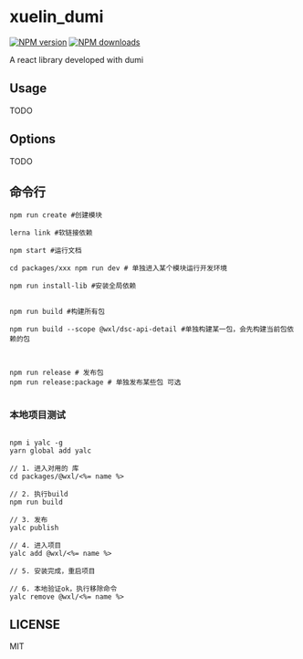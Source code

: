 # xuelin_dumi

[![NPM version](https://img.shields.io/npm/v/xuelin_dumi.svg?style=flat)](https://npmjs.org/package/xuelin_dumi)
[![NPM downloads](http://img.shields.io/npm/dm/xuelin_dumi.svg?style=flat)](https://npmjs.org/package/xuelin_dumi)

A react library developed with dumi

## Usage

TODO

## Options

TODO

## 命令行

```shell
npm run create #创建模块

lerna link #软链接依赖

npm start #运行文档

cd packages/xxx npm run dev # 单独进入某个模块运行开发环境

npm run install-lib #安装全局依赖


npm run build #构建所有包

npm run build --scope @wxl/dsc-api-detail #单独构建某一包，会先构建当前包依赖的包



npm run release # 发布包
npm run release:package # 单独发布某些包 可选


```

### 本地项目测试

```

npm i yalc -g
yarn global add yalc

// 1. 进入对用的 库
cd packages/@wxl/<%= name %>

// 2. 执行build
npm run build

// 3. 发布
yalc publish

// 4. 进入项目
yalc add @wxl/<%= name %>

// 5. 安装完成，重启项目

// 6. 本地验证ok，执行移除命令
yalc remove @wxl/<%= name %>

```

## LICENSE

MIT
